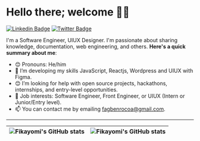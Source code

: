 # Hello there; welcome 👋🏾

[![Linkedin Badge](https://img.shields.io/badge/-fikay323-blue?style=for-the-badge&logo=Linkedin&logoColor=white&link=https://www.linkedin.com/in/oluwafikayomi-fagbenro-67b717219)](https://www.linkedin.com/in/oluwafikayomi-fagbenro-67b717219) [![Twitter Badge](https://img.shields.io/badge/-@fikay323-1ca0f1?style=for-the-badge&logo=twitter&logoColor=white&link=https://twitter.com/oluwafikay38707)](https://twitter.com/oluwafikay38707)

I'm a Software Engineer, UIUX Designer. I'm passionate about sharing knowledge, documentation, web engineering, and others.
**Here's a quick summary about me**:

- 😊 Pronouns: He/him
- 🌱 I’m developing my skills JavaScript, Reactjs, Wordpress and UIUX with Figma.
- 😊 I’m looking for help with open source projects, hackathons, internships, and entry-level opportunities.
- 💼 Job interests: Software Engineer, Front Engineer, or UIUX (Intern or Junior/Entry level).
- 📫 You can contact me by emailing fagbenrocoa@gmail.com.

---

| <img align="center" src="https://github-readme-stats.vercel.app/api?username=fikay323&show_icons=true&include_all_commits=true&hide_border=true" alt="Fikayomi's GitHub stats" /> | <img align="center" src="https://github-readme-stats.vercel.app/api/top-langs/?username=fikay323&langs_count=8&layout=compact&hide_border=true" alt="Fikayomi's GitHub stats" /> |
| ------------- | ------------- |
